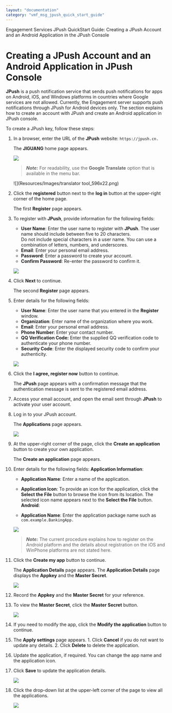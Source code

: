 ```yaml
---
layout: "documentation"
category: "vmf_msg_jpush_quick_start_guide"
---
```

                             

Engagement Services JPush QuickStart Guide: Creating a JPush Account and an Android Application in the JPush Console

Creating a JPush Account and an Android Application in JPush Console
====================================================================

**JPush** is a push notification service that sends push notifications for apps on Android, iOS, and Windows platforms in countries where Google services are not allowed. Currently, the Engagement server supports push notifications through JPush for Android devices only. The section explains how to create an account with JPush and create an Android application in JPush console.

To create a JPush key, follow these steps:

1.  In a browser, enter the URL of the **JPush** website: `https://jpush.cn.`
    
    The **JIGUANG** home page appears.
    
    ![](Resources/Images/NewJPush/imgae1_594x298.png)
    
    > **_Note:_** For readability, use the **Google Translate** option that is available in the menu bar.
    
    ![](Resources/Images/translator tool_596x22.png)
    
2.  Click the **registered** button next to the **log in** button at the upper-right corner of the home page.
    
    The first **Register** page appears.
    
3.  To register with **JPush**, provide information for the following fields:
    
    *   **User Name**: Enter the user name to register with **JPush**. The user name should include between five to 20 characters.  
        Do not include special characters in a user name. You can use a combination of letters, numbers, and underscores.
    *   **Email**: Enter your personal email address.
    *   **Password**: Enter a password to create your account.
    *   **Confirm Password**: Re-enter the password to confirm it.
    
    ![](Resources/Images/NewJPush/imgae2.png)
    
4.  Click **Next** to continue.
    
    The second **Register** page appears.
    
5.  Enter details for the following fields:
    
    *   **User Name**: Enter the user name that you entered in the **Register** window.
    *   **Organization**: Enter name of the organization where you work.
    *   **Email**: Enter your personal email address.
    *   **Phone Number**: Enter your contact number.
    *   **QQ Verification Code:** Enter the supplied QQ verification code to authenticate your phone number.
    *   **Security Code**: Enter the displayed security code to confirm your authenticity.
    
    ![](Resources/Images/NewJPush/image3.png)
    
6.  Click the **I agree, register now** button to continue.
    
    The **JPush** page appears with a confirmation message that the authentication message is sent to the registered email address.
    
7.  Access your email account, and open the email sent through **JPush** to activate your user account.
8.  Log in to your JPush account.
    
    The **Applications** page appears.
    
    ![](Resources/Images/NewJPush/image4_598x253.png)
    
9.  At the upper-right corner of the page, click the **Create an application** button to create your own application.
    
    The **Create an application** page appears.
    
10.  Enter details for the following fields:
       **Application Information**:
        *   **Application Name**: Enter a name of the application.
        *   **Application Icon**: To provide an icon for the application, click the **Select the File** button to browse the icon from its location. The selected icon name appears next to the **Select the File** button.
      **Android**:
        
        *   **Application Name**: Enter the application package name such as `com.example.BankingApp.`
        
        ![](Resources/Images/NewJPush/image5_556x486.png)
        
        > **_Note:_** The current procedure explains how to register on the Android platform and the details about registration on the iOS and WinPhone platforms are not stated here.
        
11.  Click the **Create my app** button to continue.
    
      The **Application Details** page appears. The **Application Details** page displays the **Appkey** and the **Master Secret**.
    
     ![](Resources/Images/NewJPush/image6_606x543.png)
    
12.  Record the **Appkey** and the **Master Secret** for your reference.
13.  To view the **Master Secret**, click the **Master Secret** button.
    
     ![](Resources/Images/NewJPush/image7.png)
    
14.  If you need to modify the app, click the **Modify the application** button to continue.
15.  The **Apply settings** page appears.
    1.  Click **Cancel** if you do not want to update any details.
    2.  Click **Delete** to delete the application.
16.  Update the application, if required. You can change the app name and the application icon.
17.  Click **Save** to update the application details.
    
     ![](Resources/Images/NewJPush/image8_593x512.png)
    
18.  Click the drop-down list at the upper-left corner of the page to view all the applications.
    
     ![](Resources/Images/NewJPush/image9_600x348.png)
